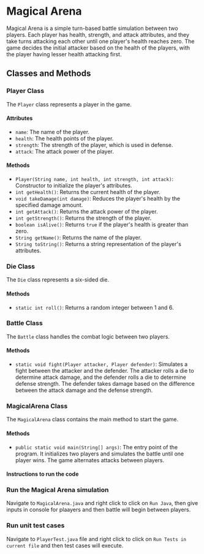 # Magical Arena

Magical Arena is a simple turn-based battle simulation between two players. Each player has health, strength, and attack attributes, and they take turns attacking each other until one player's health reaches zero. The game decides the initial attacker based on the health of the players, with the player having lesser health attacking first.

## Classes and Methods

### Player Class

The `Player` class represents a player in the game.

#### Attributes
- `name`: The name of the player.
- `health`: The health points of the player.
- `strength`: The strength of the player, which is used in defense.
- `attack`: The attack power of the player.

#### Methods
- `Player(String name, int health, int strength, int attack)`: Constructor to initialize the player's attributes.
- `int getHealth()`: Returns the current health of the player.
- `void takeDamage(int damage)`: Reduces the player's health by the specified damage amount.
- `int getAttack()`: Returns the attack power of the player.
- `int getStrength()`: Returns the strength of the player.
- `boolean isAlive()`: Returns `true` if the player's health is greater than zero.
- `String getName()`: Returns the name of the player.
- `String toString()`: Returns a string representation of the player's attributes.

### Die Class

The `Die` class represents a six-sided die.

#### Methods
- `static int roll()`: Returns a random integer between 1 and 6.

### Battle Class

The `Battle` class handles the combat logic between two players.

#### Methods
- `static void fight(Player attacker, Player defender)`: Simulates a fight between the attacker and the defender. The attacker rolls a die to determine attack damage, and the defender rolls a die to determine defense strength. The defender takes damage based on the difference between the attack damage and the defense strength.

### MagicalArena Class

The `MagicalArena` class contains the main method to start the game.

#### Methods
- `public static void main(String[] args)`: The entry point of the program. It initializes two players and simulates the battle until one player wins. The game alternates attacks between players.

#### Instructions to run the code

### Run the Magical Arena simulation
Navigate to `MagicalArena.java` and right click to click on `Run Java`, then give inputs in console for plaayers and then battle will begin between players.

### Run unit test cases
Navigate to `PlayerTest.java` file and right click to click on `Run Tests in current file` and then test cases will execute.

